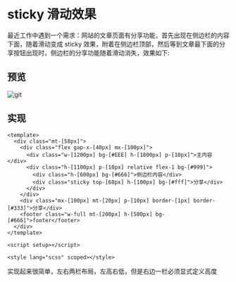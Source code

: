 # sticky 滑动效果

最近工作中遇到一个需求：网站的文章页面有分享功能，首先出现在侧边栏的内容下面，随着滑动变成 sticky 效果，附着在侧边栏顶部，然后等到文章最下面的分享按钮出现时，侧边栏的分享功能随着滑动消失，效果如下:

## 预览

![git](/images/sticky-over.gif)

## 实现

```vue
<template>
  <div class="mt-[58px]">
    <div class="flex gap-x-[40px] mx-[100px]">
      <div class="w-[1200px] bg-[#EEE] h-[1800px] p-[10px]">主内容</div>
      <div class="h-[1100px] p-[10px] relative flex-1 bg-[#999]">
        <div class="h-[600px] bg-[#666]">侧边栏内容</div>
        <div class="sticky top-[68px] h-[100px] bg-[#fff]">分享</div>
      </div>
    </div>
    <div class="mx-[100px] mt-[20px] p-[10px] border-[1px] border-[#333]">分享</div>
    <footer class="w-full mt-[200px] h-[500px] bg-[#666]">footer</footer>
  </div>
</template>

<script setup></script>

<style lang="scss" scoped></style>
```

实现起来很简单，左右两栏布局，左高右低，但是右边一栏必须显式定义高度